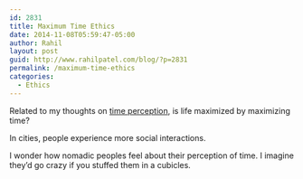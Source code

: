 ```yaml
---
id: 2831
title: Maximum Time Ethics
date: 2014-11-08T05:59:47-05:00
author: Rahil
layout: post
guid: http://www.rahilpatel.com/blog/?p=2831
permalink: /maximum-time-ethics
categories:
  - Ethics
---
```

Related to my thoughts on [time perception](http://www.rahilpatel.com/blog/time-perception), is life maximized by maximizing time?

In cities, people experience more social interactions.

I wonder how nomadic peoples feel about their perception of time. I imagine they&#8217;d go crazy if you stuffed them in a cubicles.